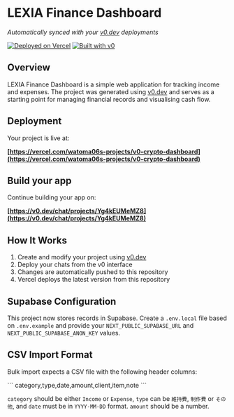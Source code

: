 # LEXIA Finance Dashboard

*Automatically synced with your [v0.dev](https://v0.dev) deployments*

[![Deployed on Vercel](https://img.shields.io/badge/Deployed%20on-Vercel-black?style=for-the-badge&logo=vercel)](https://vercel.com/watoma06s-projects/v0-crypto-dashboard)
[![Built with v0](https://img.shields.io/badge/Built%20with-v0.dev-black?style=for-the-badge)](https://v0.dev/chat/projects/Yg4kEUMeMZ8)

## Overview

LEXIA Finance Dashboard is a simple web application for tracking income and expenses. The project was generated using [v0.dev](https://v0.dev) and serves as a starting point for managing financial records and visualising cash flow.

## Deployment

Your project is live at:

**[https://vercel.com/watoma06s-projects/v0-crypto-dashboard](https://vercel.com/watoma06s-projects/v0-crypto-dashboard)**

## Build your app

Continue building your app on:

**[https://v0.dev/chat/projects/Yg4kEUMeMZ8](https://v0.dev/chat/projects/Yg4kEUMeMZ8)**

## How It Works

1. Create and modify your project using [v0.dev](https://v0.dev)
2. Deploy your chats from the v0 interface
3. Changes are automatically pushed to this repository
4. Vercel deploys the latest version from this repository

## Supabase Configuration

This project now stores records in Supabase. Create a `.env.local` file based on
`.env.example` and provide your `NEXT_PUBLIC_SUPABASE_URL` and
`NEXT_PUBLIC_SUPABASE_ANON_KEY` values.

## CSV Import Format

Bulk import expects a CSV file with the following header columns:

\`\`\`
category,type,date,amount,client,item,note
\`\`\`

`category` should be either `Income` or `Expense`, `type` can be `維持費`, `制作費` or `その他`, and `date` must be in `YYYY-MM-DD` format. `amount` should be a number.
